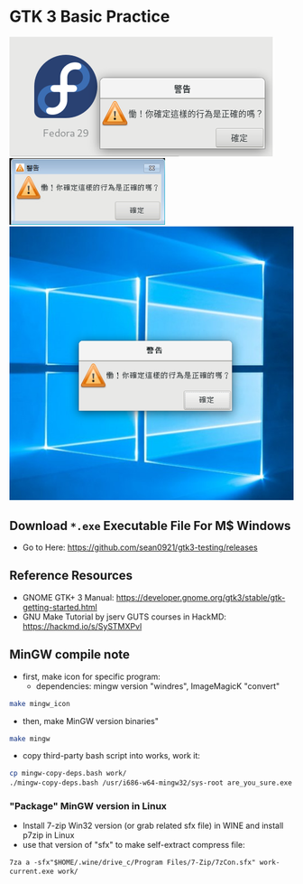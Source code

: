 # GTK 3 Basic Practice

![](demo_0203_linux.png)
![](demo_0203_win7.png)
![](demo_0203_win10.png)

## Download `*.exe` Executable File For M$ Windows
* Go to Here: https://github.com/sean0921/gtk3-testing/releases

## Reference Resources
* GNOME GTK+ 3 Manual: https://developer.gnome.org/gtk3/stable/gtk-getting-started.html
* GNU Make Tutorial by jserv GUTS courses in HackMD: https://hackmd.io/s/SySTMXPvl

## MinGW compile note

* first, make icon for specific program:
    - dependencies: mingw version "windres", ImageMagicK "convert"

```sh
make mingw_icon
```

* then, make MinGW version binaries"
```sh
make mingw
```

* copy third-party bash script into works, work it:
```bash
cp mingw-copy-deps.bash work/
./mingw-copy-deps.bash /usr/i686-w64-mingw32/sys-root are_you_sure.exe  ## for example
```

### "Package" MinGW version in Linux

* Install 7-zip Win32 version (or grab related sfx file) in WINE and install p7zip in Linux
* use that version of "sfx" to make self-extract compress file:
```
7za a -sfx"$HOME/.wine/drive_c/Program Files/7-Zip/7zCon.sfx" work-current.exe work/
```
